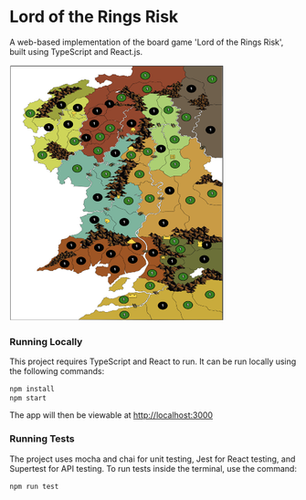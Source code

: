 # Lord of the Rings Risk 

A web-based implementation of the board game 'Lord of the Rings Risk', built using TypeScript and React.js. 

<img src='./public/gameplay-example.png' alt='gameplay image' width='375' height='450'>

### Running Locally
This project requires TypeScript and React to run. It can be run locally using the following commands:

```
npm install
npm start
```
The app will then be viewable at [http://localhost:3000](http://localhost:3000) 


### Running Tests
The project uses mocha and chai for unit testing, Jest for React testing, and Supertest for API testing. To run tests inside the terminal, use the command:
```
npm run test
```
